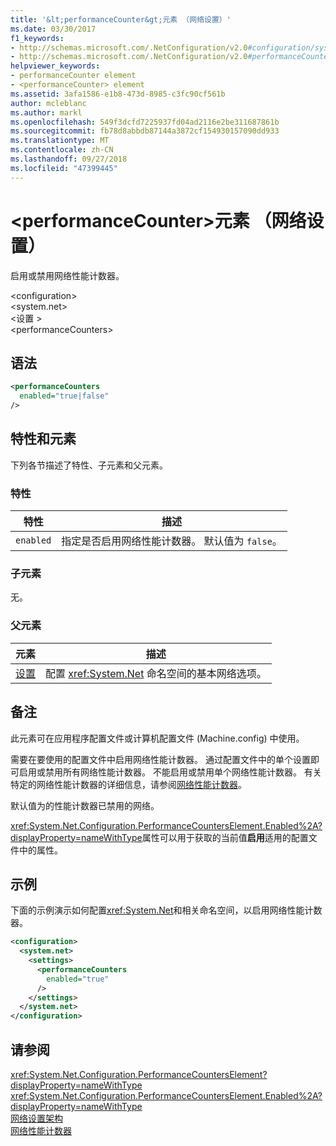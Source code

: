 ```yaml
---
title: '&lt;performanceCounter&gt;元素 （网络设置）'
ms.date: 03/30/2017
f1_keywords:
- http://schemas.microsoft.com/.NetConfiguration/v2.0#configuration/system.net/settings/performanceCounters
- http://schemas.microsoft.com/.NetConfiguration/v2.0#performanceCounters
helpviewer_keywords:
- performanceCounter element
- <performanceCounter> element
ms.assetid: 3afa1586-e1b8-473d-8985-c3fc90cf561b
author: mcleblanc
ms.author: markl
ms.openlocfilehash: 549f3dcfd7225937fd04ad2116e2be311687861b
ms.sourcegitcommit: fb78d8abbdb87144a3872cf154930157090dd933
ms.translationtype: MT
ms.contentlocale: zh-CN
ms.lasthandoff: 09/27/2018
ms.locfileid: "47399445"
---
```

# <a name="ltperformancecountergt-element-network-settings"></a>&lt;performanceCounter&gt;元素 （网络设置）
启用或禁用网络性能计数器。  
  
 \<configuration>  
\<system.net>  
\<设置 >  
\<performanceCounters>  
  
## <a name="syntax"></a>语法  
  
```xml  
<performanceCounters  
  enabled="true|false"  
/>  
```  
  
## <a name="attributes-and-elements"></a>特性和元素  
 下列各节描述了特性、子元素和父元素。  
  
### <a name="attributes"></a>特性  
  
|特性|描述|  
|---------------|-----------------|  
|`enabled`|指定是否启用网络性能计数器。 默认值为 `false`。|  
  
### <a name="child-elements"></a>子元素  
 无。  
  
### <a name="parent-elements"></a>父元素  
  
|元素|描述|  
|-------------|-----------------|  
|[设置](../../../../../docs/framework/configure-apps/file-schema/network/settings-element-network-settings.md)|配置 <xref:System.Net> 命名空间的基本网络选项。|  
  
## <a name="remarks"></a>备注  
 此元素可在应用程序配置文件或计算机配置文件 (Machine.config) 中使用。  
  
 需要在要使用的配置文件中启用网络性能计数器。 通过配置文件中的单个设置即可启用或禁用所有网络性能计数器。 不能启用或禁用单个网络性能计数器。 有关特定的网络性能计数器的详细信息，请参阅[网络性能计数器](https://msdn.microsoft.com/library/d1860235-f643-46ae-846c-ff0ed8b0e3cd)。  
  
 默认值为的性能计数器已禁用的网络。  
  
 <xref:System.Net.Configuration.PerformanceCountersElement.Enabled%2A?displayProperty=nameWithType>属性可以用于获取的当前值**启用**适用的配置文件中的属性。  
  
## <a name="example"></a>示例  
 下面的示例演示如何配置<xref:System.Net>和相关命名空间，以启用网络性能计数器。  
  
```xml  
<configuration>  
  <system.net>  
    <settings>  
      <performanceCounters  
        enabled="true"  
      />  
    </settings>  
  </system.net>  
</configuration>  
```  
  
## <a name="see-also"></a>请参阅  
 <xref:System.Net.Configuration.PerformanceCountersElement?displayProperty=nameWithType>  
 <xref:System.Net.Configuration.PerformanceCountersElement.Enabled%2A?displayProperty=nameWithType>  
 [网络设置架构](../../../../../docs/framework/configure-apps/file-schema/network/index.md)  
 [网络性能计数器](https://msdn.microsoft.com/library/d1860235-f643-46ae-846c-ff0ed8b0e3cd)
